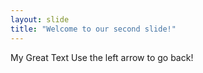 ```yaml
---
layout: slide
title: "Welcome to our second slide!"
---
```

My Great Text
Use the left arrow to go back!
